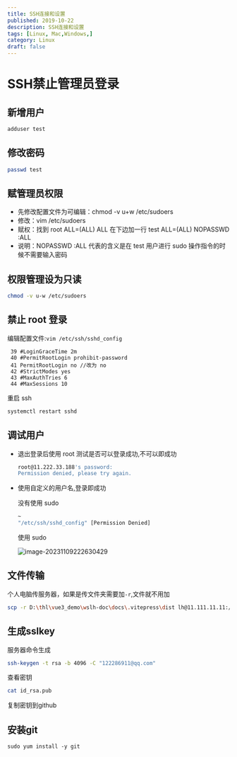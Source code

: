 ```yaml
---
title: SSH连接和设置
published: 2019-10-22
description: SSH连接和设置
tags: [Linux, Mac,Windows,]
category: Linux
draft: false
---
```


# SSH禁止管理员登录

## 新增用户

```bash
adduser test
```

## 修改密码

```bash
passwd test
```

## 赋管理员权限

- 先修改配置文件为可编辑：chmod -v u+w /etc/sudoers
- 修改：vim /etc/sudoers
- 赋权：找到 root ALL=(ALL) ALL 在下边加一行 test ALL=(ALL) NOPASSWD :ALL
- 说明：NOPASSWD :ALL 代表的含义是在 test 用户进行 sudo 操作指令的时候不需要输入密码

## 权限管理设为只读

```bash
chmod -v u-w /etc/sudoers
```

## 禁止 root 登录

编辑配置文件:`vim /etc/ssh/sshd_config`

```vim
 39 #LoginGraceTime 2m
 40 #PermitRootLogin prohibit-password
 41 PermitRootLogin no //改为 no
 42 #StrictModes yes
 43 #MaxAuthTries 6
 44 #MaxSessions 10
```

重启 ssh

```bash
systemctl restart sshd
```

## 调试用户

- 退出登录后使用 root 测试是否可以登录成功,不可以即成功

  ```bash
  root@11.222.33.188's password:
  Permission denied, please try again.
  ```

- 使用自定义的用户名,登录即成功

  没有使用 sudo

  ```bash
  ~
  "/etc/ssh/sshd_config" [Permission Denied]
  ```

  使用 sudo

  ![image-20231109222630429](https://cdn.jsdelivr.net/gh/RonHaiT/Image-hosting/image-20231109222630429.png)

## 文件传输

个人电脑传服务器，如果是传文件夹需要加`-r`,文件就不用加

```bash
scp -r D:\thl\vue3_demo\wslh-doc\docs\.vitepress\dist lh@11.111.11.11:/www/doc/
```

## 生成sslkey

服务器命令生成

```bash
ssh-keygen -t rsa -b 4096 -C "122286911@qq.com"
```

查看密钥

```bash
cat id_rsa.pub 
```

复制密钥到github

## 安装git

```basic
sudo yum install -y git
```

